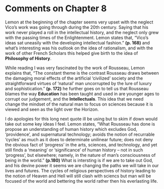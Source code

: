 # Comments on Chapter 8

Lemon at the beginning of the chapter seems very upset with the neglect Vico’s work was going through during the 20th century. Saying that his work never played a roll in the intellectual history, and the neglect only grew with the passing times of the Enlightenment. Lemon states that, “Vico’s ideas sat uneasily with the developing intellectual fashion.” **(p. 168)** and what’s interesting was his outlook on the idea of rationalism, and with the work of other French Scholars this helped give birth to the idea of **Philosophy of History**. 

While reading I was very fascinated by the work of Rousseau, Lemon explains that, “The constant theme is the contrast Rousseau draws between the damaging moral effects of the artificial ‘civilized’ society and the straightforward virtues of ‘natural’ man uncorrupted by the lure of luxury and sophistication.” **(p. 172)** he further goes on to tell us that Rousseau blames the way **Education** has been taught and used in are younger ages to corrupt our judgement, and the **Intellectuals**. This idea that we need change the mindset of the natural man to focus on sciences because it is viewed and seen as the light over the Horizon. 

I do apologies for this long next quote ill be using but to skim if down would take out some key ideas I feel. Lemon states, “What Rousseau has done is propose an understanding of human history which excludes God, ‘providence’, and supernatural technology; avoids the notion of recurrable ‘cycles’ as much as it does to determinate unilinear future; does not deny the obvious fact of ‘progress’ in the arts, sciences, and technology, and yet still finds a ‘meaning’ or ‘significance’ of human history – not in such ‘progress’, but elsewhere; namely, in the nature of man’s consciousness of being in the world.” **(p.180)** What is intersting is if we are to take out God, and his devine power it seems we are changing the paths we will take in our lives and futures. The cycles of religious perspectives of history leading to the notion of Heaven and Hell will still clash with sciencs but man will be focused of the world and bettering the world rather then his everlasting life. 
